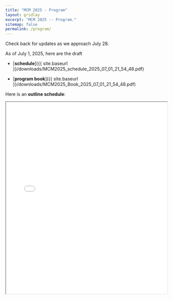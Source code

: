 ```yaml
---
title: "MCM 2025 - Program"
layout: gridlay
excerpt: "MCM 2025 -- Program."
sitemap: false
permalink: /program/
---
```


Check back for updates as we approach July 28.

As of July 1, 2025, here are the draft
* [**schedule**]({{ site.baseurl }}/downloads/MCM2025_schedule_2025_07_01_21_54_48.pdf)

* [**program book**]({{ site.baseurl }}/downloads/MCM2025_Book_2025_07_01_21_54_48.pdf)

Here is an **outline schedule**:
<iframe src="{{ site.baseurl }}/downloads/MCM2025_schedule1sheet_2025_07_01_21_54_48.pdf" width="100%" height="600px">
    This browser does not support PDFs. Please download the PDF to view it:
    <a href="{{ site.baseurl }}/downloads/MCM2025_schedule1sheet_2025_07_01_21_54_48.pdf">Download PDF</a>
</iframe>